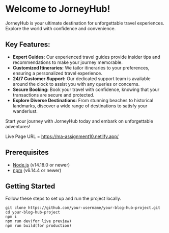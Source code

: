 # Welcome to JorneyHub!

JorneyHub is your ultimate destination for unforgettable travel experiences. Explore the world with confidence and convenience.

## Key Features:

- **Expert Guides:** Our experienced travel guides provide insider tips and recommendations to make your journey memorable.
- **Customized Itineraries:** We tailor itineraries to your preferences, ensuring a personalized travel experience.
- **24/7 Customer Support:** Our dedicated support team is available around the clock to assist you with any queries or concerns.
- **Secure Booking:** Book your travel with confidence, knowing that your transactions are secure and protected.
- **Explore Diverse Destinations:** From stunning beaches to historical landmarks, discover a wide range of destinations to satisfy your wanderlust.

Start your journey with JorneyHub today and embark on unforgettable adventures!

Live Page URL = https://ma-assignment10.netlify.app/

## Prerequisites

- [Node.js](https://nodejs.org/) (v14.18.0 or newer)
- [npm](https://www.npmjs.com/) (v6.14.4 or newer)

## Getting Started

Follow these steps to set up and run the project locally.
```text
git clone https://github.com/your-username/your-blog-hub-project.git
cd your-blog-hub-project          
npm i
npm run dev(for live preview)
npm run build(for production)

